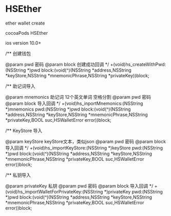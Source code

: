 # HSEther

ether wallet create 


cocoaPods HSEther

ios version 10.0+

/**
 创建钱包

 @param pwd 密码
 @param block 创建成功回调
 */
+(void)hs_createWithPwd:(NSString *)pwd
                  block:(void(^)(NSString *address,NSString *keyStore,NSString *mnemonicPhrase,NSString *privateKey))block;
                  
/**
 助记词导入

 @param mnemonics 助记词 12个英文单词 空格分割
 @param pwd 密码
 @param block 导入回调
 */
+(void)hs_inportMnemonics:(NSString *)mnemonics
                      pwd:(NSString *)pwd
                    block:(void(^)(NSString *address,NSString *keyStore,NSString *mnemonicPhrase,NSString *privateKey,BOOL suc,HSWalletError error))block;

/**
 KeyStore 导入

 @param keyStore keyStore文本，类似json
 @param pwd 密码
 @param block 导入回调
 */
+(void)hs_importKeyStore:(NSString *)keyStore
                     pwd:(NSString *)pwd
                   block:(void(^)(NSString *address,NSString *keyStore,NSString *mnemonicPhrase,NSString *privateKey,BOOL suc,HSWalletError error))block;

/**
 私钥导入

 @param privateKey 私钥
 @param pwd 密码
 @param block 导入回调
 */
+(void)hs_importWalletForPrivateKey:(NSString *)privateKey
                                pwd:(NSString *)pwd
                              block:(void(^)(NSString *address,NSString *keyStore,NSString *mnemonicPhrase,NSString *privateKey,BOOL suc,HSWalletError error))block;
                              
                              
                              
                              
                              
